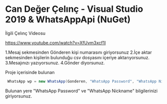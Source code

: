 # Can Değer Çelınç - Visual Studio 2019 & WhatsAppApi (NuGet)

İlgili Çelınç Videosu 

https://www.youtube.com/watch?v=XfUvm3xcf1I

1.Mesaj sekmesinden Gönderen kişi numarasını giriyorsunuz
2.İçe aktar sekmesinden kişilerin bulunduğu csv dosyasını içeriye aktarıyorsunuz.
3.Mesajınızı yazıyorsunuz.
4.Gönder diyorsunuz.

Proje içerisinde bulunan

```csharp
 WhatsApp wp = new WhatsApp(Gonderen, "WhatsApp Password", "WhatsApp Nickname", false, false);

```

Bulunan yere "WhatsApp Password" ve "WhatsApp Nickname" bilgilerinizi giriyorsunuz.
